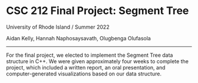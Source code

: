 # CSC 212 Final Project: Segment Tree

University of Rhode Island / Summer 2022

Aidan Kelly, Hannah Naphosaysavath, Olugbenga Olufasola

---

For the final project, we elected to implement the Segment Tree data structure in C++. We were given approximately four weeks to complete the project, which included a written report, an oral presentation, and computer-generated visualizations based on our data structure.
